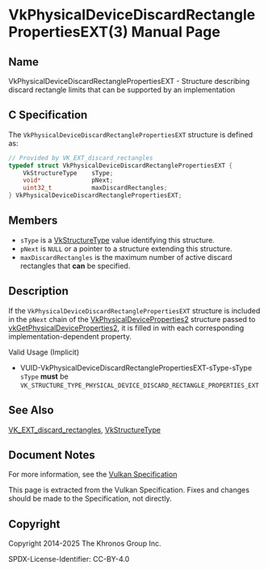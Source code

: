 # VkPhysicalDeviceDiscardRectanglePropertiesEXT(3) Manual Page

## Name

VkPhysicalDeviceDiscardRectanglePropertiesEXT - Structure describing discard rectangle limits that can be supported by an implementation



## [](#_c_specification)C Specification

The `VkPhysicalDeviceDiscardRectanglePropertiesEXT` structure is defined as:

```c++
// Provided by VK_EXT_discard_rectangles
typedef struct VkPhysicalDeviceDiscardRectanglePropertiesEXT {
    VkStructureType    sType;
    void*              pNext;
    uint32_t           maxDiscardRectangles;
} VkPhysicalDeviceDiscardRectanglePropertiesEXT;
```

## [](#_members)Members

- `sType` is a [VkStructureType](https://registry.khronos.org/vulkan/specs/latest/man/html/VkStructureType.html) value identifying this structure.
- `pNext` is `NULL` or a pointer to a structure extending this structure.
- []()`maxDiscardRectangles` is the maximum number of active discard rectangles that **can** be specified.

## [](#_description)Description

If the `VkPhysicalDeviceDiscardRectanglePropertiesEXT` structure is included in the `pNext` chain of the [VkPhysicalDeviceProperties2](https://registry.khronos.org/vulkan/specs/latest/man/html/VkPhysicalDeviceProperties2.html) structure passed to [vkGetPhysicalDeviceProperties2](https://registry.khronos.org/vulkan/specs/latest/man/html/vkGetPhysicalDeviceProperties2.html), it is filled in with each corresponding implementation-dependent property.

Valid Usage (Implicit)

- [](#VUID-VkPhysicalDeviceDiscardRectanglePropertiesEXT-sType-sType)VUID-VkPhysicalDeviceDiscardRectanglePropertiesEXT-sType-sType  
  `sType` **must** be `VK_STRUCTURE_TYPE_PHYSICAL_DEVICE_DISCARD_RECTANGLE_PROPERTIES_EXT`

## [](#_see_also)See Also

[VK\_EXT\_discard\_rectangles](https://registry.khronos.org/vulkan/specs/latest/man/html/VK_EXT_discard_rectangles.html), [VkStructureType](https://registry.khronos.org/vulkan/specs/latest/man/html/VkStructureType.html)

## [](#_document_notes)Document Notes

For more information, see the [Vulkan Specification](https://registry.khronos.org/vulkan/specs/latest/html/vkspec.html#VkPhysicalDeviceDiscardRectanglePropertiesEXT)

This page is extracted from the Vulkan Specification. Fixes and changes should be made to the Specification, not directly.

## [](#_copyright)Copyright

Copyright 2014-2025 The Khronos Group Inc.

SPDX-License-Identifier: CC-BY-4.0